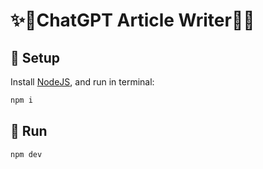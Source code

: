 # ✨🤖ChatGPT Article Writer🤖✨

## 🚀 Setup

Install [NodeJS](https://nodejs.org/en), and run in terminal:

```sh
npm i
```

## 🏃 Run

```sh
npm dev
```
